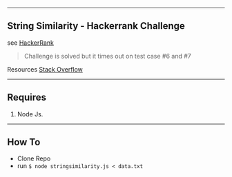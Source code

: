 
----
## String Similarity - Hackerrank Challenge
see [HackerRank](https://www.hackerrank.com/challenges/string-similarity/forum)
> Challenge is solved but it times out on test case #6 and #7

Resources [Stack Overflow](https://stackoverflow.com/questions/47203397/string-similarity-hacker-rank-help-node-js)

----
## Requires
1. Node Js.

----
## How To
* Clone Repo
* run ```$ node stringsimilarity.js < data.txt```
